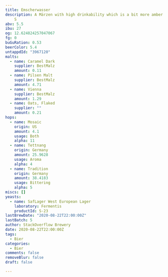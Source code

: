 ```yaml
---
title: Emscherwasser
description: A Märzen with high drinkability which is a bit more amber than expected.
    S
abv: 5.5
ibu: 27
og: 12.624824257047067
fg: 0
buGuRation: 0.53
beerColor: 5.4
untappdId: "3967120"
malts:
  - name: Caramel Dark
    supplier: BestMalz
    amount: 0.11
  - name: Pilsen Malt
    supplier: BestMalz
    amount: 4.71
  - name: Vienna
    supplier: BestMalz
    amount: 1.29
  - name: Oats, Flaked
    supplier: ""
    amount: 0.21
hops:
  - name: Mosaic
    origin: US
    amount: 4.1
    usage: Both
    alpha: 11
  - name: Tettnang
    origin: Germany
    amount: 25.9628
    usage: Aroma
    alpha: 4
  - name: Tradition
    origin: Germany
    amount: 38.4183
    usage: Bittering
    alpha: 5
miscs: []
yeasts:
  - name: SafLager West European Lager
    laboratory: Fermentis
    productId: S-23
lastBrewDate: "2020-08-22T22:00:00Z"
lastBatch: 5
author: StackOverflow Brewery
date: 2020-08-22T22:00:00Z
tags:
  - Bier
categories:
  - Bier
comments: false
removeBlur: false
draft: false

---
```


